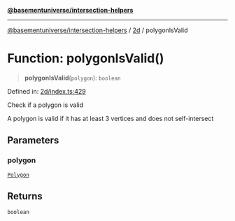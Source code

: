 [**@basementuniverse/intersection-helpers**](../../README.md)

***

[@basementuniverse/intersection-helpers](../../README.md) / [2d](../README.md) / polygonIsValid

# Function: polygonIsValid()

> **polygonIsValid**(`polygon`): `boolean`

Defined in: [2d/index.ts:429](https://github.com/basementuniverse/intersection-helpers/blob/ede9ecb18a1386abf90747a70ee9f16c34ce6207/src/2d/index.ts#L429)

Check if a polygon is valid

A polygon is valid if it has at least 3 vertices and does not
self-intersect

## Parameters

### polygon

[`Polygon`](../types/type-aliases/Polygon.md)

## Returns

`boolean`
